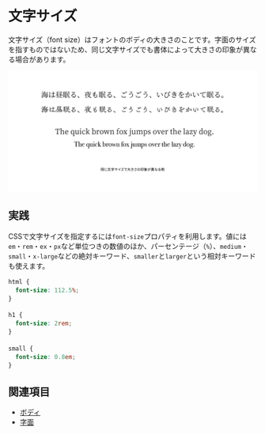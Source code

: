 # 文字サイズ

文字サイズ（font size）はフォントのボディの大きさのことです。字面のサイズを指すものではないため、同じ文字サイズでも書体によって大きさの印象が異なる場合があります。

![同じ文字サイズで大きさの印象が異なる例](../images/font-size.png)

## 実践

CSSで文字サイズを指定するには`font-size`プロパティを利用します。値には`em`・`rem`・`ex`・`px`など単位つきの数値のほか、パーセンテージ（`%`）、`medium`・`small`・`x-large`などの絶対キーワード、`smaller`と`larger`という相対キーワードも使えます。

```css
html {
  font-size: 112.5%;
}

h1 {
  font-size: 2rem;
}

small {
  font-size: 0.8em;
}
```

## 関連項目

- [ボディ](./body.md)
- [字面](./face.md)

